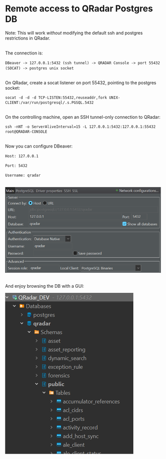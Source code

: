 # Remote access to QRadar Postgres DB

Note: This will work *without* modifying the default ssh and postgres restrictions in QRadar.

\
The connection is:

`DBeaver -> 127.0.0.1:5432 (ssh tunnel) -> QRADAR Console -> port 55432 (SOCAT) -> postgres unix socket`

\
On QRadar, create a socat listener on port 55432, pointing to the postgres socket:

    socat -d -d -d TCP-LISTEN:55432,reuseaddr,fork UNIX-CLIENT:/var/run/postgresql/.s.PGSQL.5432

\
On the controlling machine, open an SSH tunnel-only connection to QRadar:

    ssh -nNT -o ServerAliveInterval=15 -L 127.0.0.1:5432:127.0.0.1:55432 root@QRADAR-CONSOLE

\
Now you can configure DBeaver:

`Host: 127.0.0.1`

`Port: 5432`

`Username: qradar`

\
![dbeaver-qradar-postgres-conf](./dbeaver-qradar-postgres-conf.png)

\
And enjoy browsing the DB with a GUI:

![dbeaver-qradar-postgres-connected](./dbeaver-qradar-postgres-connected.png)
